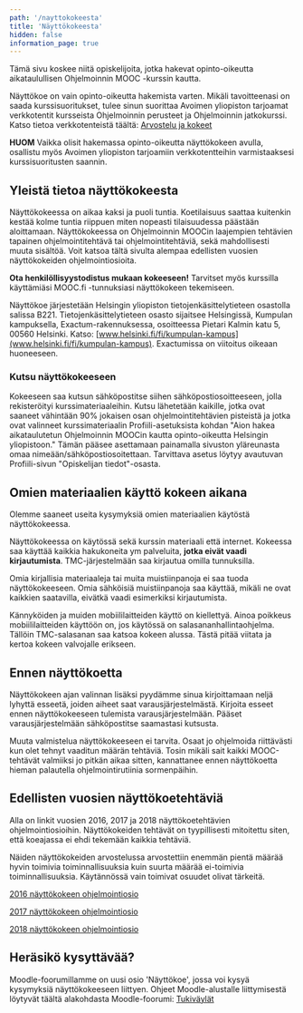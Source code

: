 ```yaml
---
path: '/nayttokokeesta'
title: 'Näyttökokeesta'
hidden: false
information_page: true
---
```


Tämä sivu koskee niitä opiskelijoita, jotka hakevat opinto-oikeutta aikataulullisen Ohjelmoinnin MOOC -kurssin kautta.

Näyttökoe on vain opinto-oikeutta hakemista varten. Mikäli tavoitteenasi on saada kurssisuoritukset, tulee sinun suorittaa Avoimen yliopiston tarjoamat verkkotentit kursseista Ohjelmoinnin perusteet ja Ohjelmoinnin jatkokurssi. Katso tietoa verkkotenteistä täältä: [Arvostelu ja kokeet](./arvostelu-ja-kokeet)

**HUOM** Vaikka olisit hakemassa opinto-oikeutta näyttökokeen avulla, osallistu myös Avoimen yliopiston tarjoamiin verkkotentteihin varmistaaksesi kurssisuoritusten saannin.

## Yleistä tietoa näyttökokeesta

Näyttökokeessa on aikaa kaksi ja puoli tuntia. Koetilaisuus saattaa kuitenkin kestää kolme tuntia riippuen miten nopeasti tilaisuudessa päästään aloittamaan. Näyttökokeessa on
Ohjelmoinnin MOOCin laajempien tehtävien tapainen ohjelmointitehtävä tai
ohjelmointitehtäviä, sekä mahdollisesti muuta sisältöä. Voit katsoa tältä sivulta alempaa edellisten vuosien näyttökokeiden ohjelmointiosioita.

**Ota henkilöllisyystodistus mukaan kokeeseen!** Tarvitset myös kurssilla
käyttämiäsi MOOC.fi -tunnuksiasi näyttökokeen tekemiseen.

Näyttökoe järjestetään Helsingin yliopiston tietojenkäsittelytieteen
osastolla salissa B221. Tietojenkäsittelytieteen osasto sijaitsee
Helsingissä, Kumpulan kampuksella, Exactum-rakennuksessa,
osoitteessa Pietari Kalmin katu 5, 00560 Helsinki.
Katso: [www.helsinki.fi/fi/kumpulan-kampus](www.helsinki.fi/fi/kumpulan-kampus). Exactumissa on viitoitus
oikeaan huoneeseen.

### Kutsu näyttökokeeseen

Kokeeseen saa kutsun sähköpostitse siihen sähköpostiosoitteeseen, jolla rekisteröityi kurssimateriaaleihin. Kutsu lähetetään kaikille, jotka ovat saaneet vähintään 90% jokaisen osan ohjelmointitehtävien pisteistä ja jotka ovat valinneet kurssimateriaalin Profiili-asetuksista kohdan "Aion hakea aikataulutetun Ohjelmoinnin MOOCin kautta opinto-oikeutta Helsingin yliopistoon." Tämän pääsee asettamaan painamalla sivuston yläreunasta omaa nimeään/sähköpostiosoitettaan. Tarvittava asetus löytyy avautuvan Profiili-sivun "Opiskelijan tiedot"-osasta.

## Omien materiaalien käyttö kokeen aikana

Olemme saaneet useita kysymyksiä omien materiaalien käytöstä näyttökokeessa.

Näyttökokeessa on käytössä sekä kurssin materiaali että internet. Kokeessa saa käyttää kaikkia hakukoneita ym palveluita, **jotka eivät vaadi kirjautumista**. TMC-järjestelmään saa kirjautua omilla tunnuksilla.

Omia kirjallisia materiaaleja tai muita muistiinpanoja ei saa tuoda näyttökokeeseen. Omia sähköisiä muistiinpanoja saa käyttää, mikäli ne ovat kaikkien saatavilla, eivätkä vaadi esimerkiksi kirjautumista.

Kännyköiden ja muiden mobiililaitteiden käyttö on kiellettyä. Ainoa poikkeus mobiililaitteiden käyttöön on, jos käytössä on salasananhallintaohjelma. Tällöin TMC-salasanan saa katsoa kokeen alussa. Tästä pitää viitata ja kertoa kokeen valvojalle erikseen.

## Ennen näyttökoetta

Näyttökokeen ajan valinnan lisäksi pyydämme sinua kirjoittamaan neljä lyhyttä
esseetä, joiden aiheet saat varausjärjestelmästä.
Kirjoita esseet ennen näyttökokeeseen tulemista varausjärjestelmään. Pääset varausjärjestelmään sähköpostitse saamastasi kutsusta.

Muuta valmistelua näyttökokeeseen ei tarvita. Osaat jo ohjelmoida riittävästi
kun olet tehnyt vaaditun määrän tehtäviä. Tosin mikäli sait kaikki
MOOC-tehtävät valmiiksi jo pitkän aikaa sitten, kannattanee ennen
näyttökoetta hieman palautella ohjelmointirutiinia sormenpäihin.

## Edellisten vuosien näyttökoetehtäviä

Alla on linkit vuosien 2016, 2017 ja 2018 näyttökoetehtävien ohjelmointiosioihin. Näyttökokeiden tehtävät on tyypillisesti mitoitettu siten, että koeajassa ei ehdi tekemään kaikkia tehtäviä.

Näiden näyttökokeiden arvostelussa arvostettiin enemmän pientä määrää hyvin toimivia toiminnallisuuksia kuin suurta määrää ei-toimivia toiminnallisuuksia. Käytännössä vain toimivat osuudet olivat tärkeitä.

[2016 näyttökokeen ohjelmointiosio](./old-exams/2016.pdf)

[2017 näyttökokeen ohjelmointiosio](./old-exams/2017.pdf)

[2018 näyttökokeen ohjelmointiosio](./old-exams/2018.pdf)

## Heräsikö kysyttävää?

Moodle-foorumillamme on uusi osio 'Näyttökoe', jossa voi kysyä kysymyksiä näyttökokeeseen liittyen. Ohjeet Moodle-alustalle liittymisestä löytyvät täältä alakohdasta Moodle-foorumi: [Tukiväylät](./tukivaylat)
